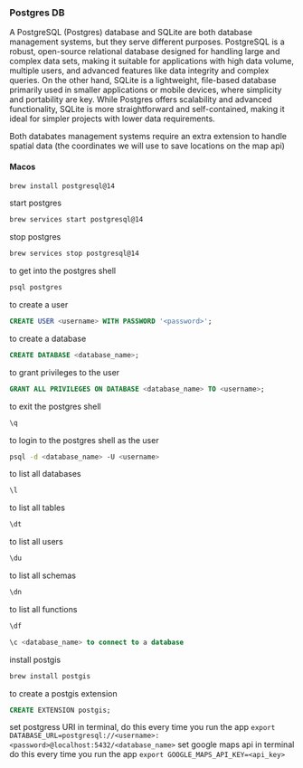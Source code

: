 ### Postgres DB

A PostgreSQL (Postgres) database and SQLite are both database management systems, but they serve different purposes. PostgreSQL is a robust, open-source relational database designed for handling large and complex data sets, making it suitable for applications with high data volume, multiple users, and advanced features like data integrity and complex queries. On the other hand, SQLite is a lightweight, file-based database primarily used in smaller applications or mobile devices, where simplicity and portability are key. While Postgres offers scalability and advanced functionality, SQLite is more straightforward and self-contained, making it ideal for simpler projects with lower data requirements.

Both databates management systems require an extra extension to handle spatial data (the coordinates we will use to save locations on the map api)

#### Macos

```bash
brew install postgresql@14
```

start postgres
```bash
brew services start postgresql@14
```

stop postgres
```bash
brew services stop postgresql@14
```

to get into the postgres shell
```bash
psql postgres
```

to create a user
```sql
CREATE USER <username> WITH PASSWORD '<password>';
```

to create a database
```sql
CREATE DATABASE <database_name>;
```

to grant privileges to the user
```sql
GRANT ALL PRIVILEGES ON DATABASE <database_name> TO <username>;
```

to exit the postgres shell
```sql
\q
```

to login to the postgres shell as the user
```bash
psql -d <database_name> -U <username>
```

to list all databases
```sql
\l
```

to list all tables

```sql
\dt
```

to list all users

```sql
\du
```

to list all schemas

```sql
\dn
```

to list all functions

```sql
\df
```

```sql
\c <database_name> to connect to a database
```

install postgis

```bash
brew install postgis
```

to create a postgis extension

```sql
CREATE EXTENSION postgis;
```

set postgress URI in terminal, do this every time you run the app
`export DATABASE_URL=postgresql://<username>:<password>@localhost:5432/<database_name>`
set google maps api in terminal do this every time you run the app
`export GOOGLE_MAPS_API_KEY=<api_key>`
